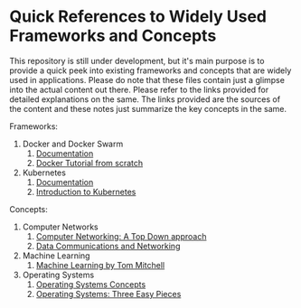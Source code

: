 # Quick References to Widely Used Frameworks and Concepts

This repository is still under development, but it's main purpose is to provide a quick peek into existing frameworks and concepts that are widely used in applications. Please do note that these files contain just a glimpse into the actual content out there. Please refer to the links provided for detailed explanations on the same. The links provided are the sources of the content and these notes just summarize the key concepts in the same.

Frameworks: 
1. Docker and Docker Swarm
   1. <a href = "https://www.docker.com/resources">Documentation</a>
   2. <a href = "https://docker-curriculum.com/">Docker Tutorial from scratch</a>
2. Kubernetes
   1. <a href = "https://kubernetes.io/docs/home/">Documentation</a>
   2. <a href = "https://www.youtube.com/watch?v=_vHTaIJm9uY&list=PLF3s2WICJlqOiymMaTLjwwHz-MSVbtJPQ">Introduction to Kubernetes</a>


Concepts:
1. Computer Networks
   1. <a href = "https://www.pearson.com/us/higher-education/program/Kurose-Computer-Networking-A-Top-Down-Approach-7th-Edition/PGM1101673.html">Computer Networking: A Top Down approach</a>
   2. <a href = "https://www.mhhe.com/engcs/compsci/forouzan/">Data Communications and
    Networking</a>
2. Machine Learning
   1. <a href = "http://www.cs.cmu.edu/afs/cs.cmu.edu/user/mitchell/ftp/mlbook.html">Machine Learning by Tom Mitchell</a>
3. Operating Systems
   1. <a href = "https://www.amazon.in/Operating-System-Concepts-Silberschatz/dp/8126554274">Operating Systems Concepts</a>
   2. <a href = "http://pages.cs.wisc.edu/~remzi/OSTEP/">Operating Systems: Three Easy Pieces</a>
